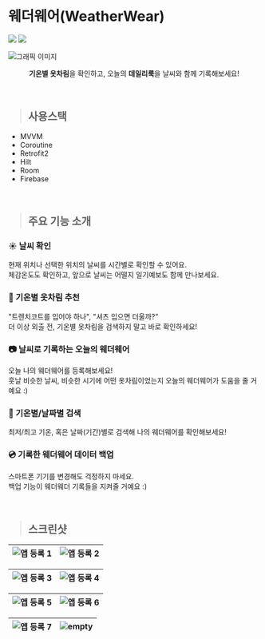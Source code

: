 
# 웨더웨어(WeatherWear)

<img src="https://img.shields.io/badge/Android-3DDC84?style=flat-square&logo=Android&logoColor=white"/> <img src="https://img.shields.io/badge/Kotlin-7F52FF?style=flat-square&logo=Kotlin&logoColor=white"/>

![그래픽 이미지](https://user-images.githubusercontent.com/68545018/203715632-6673ca67-9b7a-4498-9537-531351f6ba92.png)

<div align="center">

**기온별 옷차림**을 확인하고, 오늘의 **데일리룩**을 날씨와 함께 기록해보세요!

</div>

<br>

> ## 사용스택
- MVVM
- Coroutine
- Retrofit2
- Hilt
- Room
- Firebase

<br>

> ## 주요 기능 소개

### ☀️ 날씨 확인

현재 위치나 선택한 위치의 날씨를 시간별로 확인할 수 있어요.<br>
체감온도도 확인하고, 앞으로 날씨는 어떨지 일기예보도 함께 만나보세요.

### 👕 기온별 옷차림 추천

"트렌치코트를 입어야 하나", "셔츠 입으면 더울까?”<br>
더 이상 외출 전, 기온별 옷차림을 검색하지 말고 바로 확인하세요!

### 📷  날씨로 기록하는 오늘의 웨더웨어

오늘 나의 웨더웨어를 등록해보세요!<br>
훗날 비슷한 날씨, 비슷한 시기에 어떤 옷차림이었는지 오늘의 웨더웨어가 도움을 줄 거예요 :)

### 🔎 기온별/날짜별 검색

최저/최고 기온, 혹은 날짜(기간)별로 검색해 나의 웨더웨어를 확인해보세요!

### 💿 기록한 웨더웨어 데이터 백업

스마트폰 기기를 변경해도 걱정하지 마세요.<br>
백업 기능이 웨더웨더 기록들을 지켜줄 거예요 :)

<br>

> ## 스크린샷

|![앱 등록 1](https://user-images.githubusercontent.com/68545018/204073271-042141b9-4edb-4ea2-99d9-63357b99e4b5.png)|![앱 등록 2](https://user-images.githubusercontent.com/68545018/204073273-24a894c9-fe31-4435-a3dd-5c37ed66d6d9.png)|
|---|---|

![앱 등록 3](https://user-images.githubusercontent.com/68545018/204073614-efd78a66-fae6-4673-a647-9f17d302c470.png)|![앱 등록 4](https://user-images.githubusercontent.com/68545018/204073275-47ba6dec-8ad8-4980-a72a-7bf07006c329.png)|
|---|---|

|![앱 등록 5](https://user-images.githubusercontent.com/68545018/204073276-1f099548-4f68-43cf-8d2f-e4bca79e82f2.png)|![앱 등록 6](https://user-images.githubusercontent.com/68545018/204073277-46ebaa16-957d-427e-94b2-2126d8f6ef9e.png)|
|---|---|

|![앱 등록 7](https://user-images.githubusercontent.com/68545018/204073278-a5d7d8e4-9154-4dd7-91bf-e38d9763b5d7.png)|![empty](https://user-images.githubusercontent.com/68545018/204073718-48724cd3-cc70-46b8-a1f6-e5bfced15623.png)|
|---|---|

